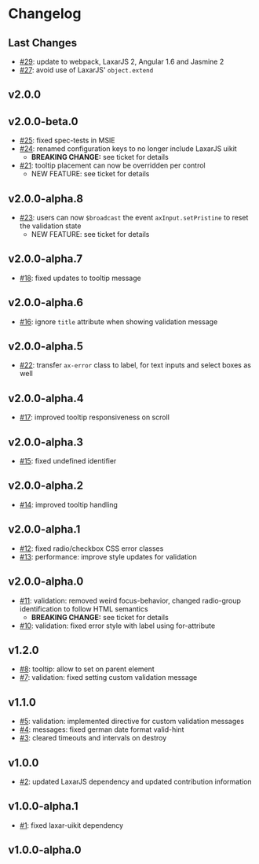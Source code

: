 # Changelog

## Last Changes

- [#29](https://github.com/LaxarJS/ax-input-control/issues/29): update to webpack, LaxarJS 2, Angular 1.6 and Jasmine 2
- [#27](https://github.com/LaxarJS/ax-input-control/issues/27): avoid use of LaxarJS' `object.extend`


## v2.0.0
## v2.0.0-beta.0

- [#25](https://github.com/LaxarJS/ax-input-control/issues/25): fixed spec-tests in MSIE
- [#24](https://github.com/LaxarJS/ax-input-control/issues/24): renamed configuration keys to no longer include LaxarJS uikit
    + **BREAKING CHANGE:** see ticket for details
- [#21](https://github.com/LaxarJS/ax-input-control/issues/21): tooltip placement can now be overridden per control
    + NEW FEATURE: see ticket for details


## v2.0.0-alpha.8

- [#23](https://github.com/LaxarJS/ax-input-control/issues/23): users can now `$broadcast` the event `axInput.setPristine` to reset the validation state
    + NEW FEATURE: see ticket for details


## v2.0.0-alpha.7

- [#18](https://github.com/LaxarJS/ax-input-control/issues/18): fixed updates to tooltip message


## v2.0.0-alpha.6

- [#16](https://github.com/LaxarJS/ax-input-control/issues/16): ignore `title` attribute when showing validation message


## v2.0.0-alpha.5

- [#22](https://github.com/LaxarJS/ax-input-control/issues/22): transfer `ax-error` class to label, for text inputs and select boxes as well


## v2.0.0-alpha.4

- [#17](https://github.com/LaxarJS/ax-input-control/issues/17): improved tooltip responsiveness on scroll


## v2.0.0-alpha.3

- [#15](https://github.com/LaxarJS/ax-input-control/issues/15): fixed undefined identifier


## v2.0.0-alpha.2

- [#14](https://github.com/LaxarJS/ax-input-control/issues/14): improved tooltip handling


## v2.0.0-alpha.1

- [#12](https://github.com/LaxarJS/ax-input-control/issues/12): fixed radio/checkbox CSS error classes
- [#13](https://github.com/LaxarJS/ax-input-control/issues/13): performance: improve style updates for validation


## v2.0.0-alpha.0

- [#11](https://github.com/LaxarJS/ax-input-control/issues/11): validation: removed weird focus-behavior, changed radio-group identification to follow HTML semantics
    + **BREAKING CHANGE:** see ticket for details
- [#10](https://github.com/LaxarJS/ax-input-control/issues/10): validation: fixed error style with label using for-attribute


## v1.2.0

- [#8](https://github.com/LaxarJS/ax-input-control/issues/8): tooltip: allow to set on parent element
- [#7](https://github.com/LaxarJS/ax-input-control/issues/7): validation: fixed setting custom validation message


## v1.1.0

- [#5](https://github.com/LaxarJS/ax-input-control/issues/5): validation: implemented directive for custom validation messages
- [#4](https://github.com/LaxarJS/ax-input-control/issues/4): messages: fixed german date format valid-hint
- [#3](https://github.com/LaxarJS/ax-input-control/issues/3): cleared timeouts and intervals on destroy


## v1.0.0

- [#2](https://github.com/LaxarJS/ax-input-control/issues/2): updated LaxarJS dependency and updated contribution information


## v1.0.0-alpha.1

- [#1](https://github.com/LaxarJS/ax-input-control/issues/1): fixed laxar-uikit dependency


## v1.0.0-alpha.0
